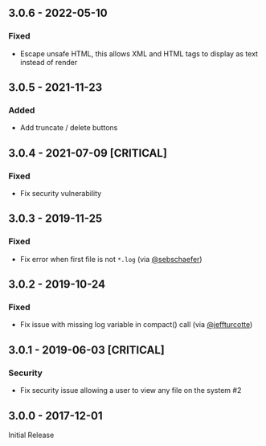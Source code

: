 ## 3.0.6 - 2022-05-10
### Fixed
- Escape unsafe HTML, this allows XML and HTML tags to display as text instead of render

## 3.0.5 - 2021-11-23
### Added
- Add truncate / delete buttons

## 3.0.4 - 2021-07-09 [CRITICAL]
### Fixed
- Fix security vulnerability

## 3.0.3 - 2019-11-25
### Fixed
- Fix error when first file is not `*.log` (via [@sebschaefer](https://github.com/sebschaefer))

## 3.0.2 - 2019-10-24
### Fixed
- Fix issue with missing log variable in compact() call (via [@jeffturcotte](https://github.com/jeffturcotte))

## 3.0.1 - 2019-06-03 [CRITICAL]
### Security
- Fix security issue allowing a user to view any file on the system #2

## 3.0.0 - 2017-12-01
Initial Release
